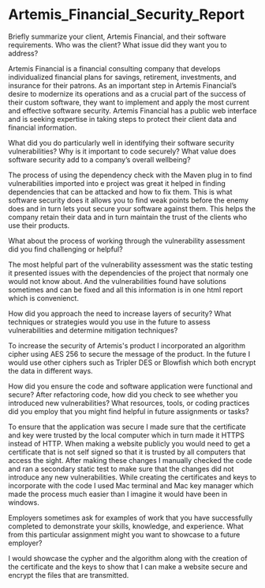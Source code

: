 # Artemis_Financial_Security_Report

Briefly summarize your client, Artemis Financial, and their software requirements. Who was the client? What issue did they want you to address?

  Artemis Financial is a financial consulting company that develops individualized financial plans for savings, retirement, investments, and insurance for their patrons. As an important step in Artemis Financial’s desire to modernize its operations and as a crucial part of the success of their custom software, they want to implement and apply the most current and effective software security. Artemis Financial has a public web interface and is seeking expertise in taking steps to protect their client data and financial information.

What did you do particularly well in identifying their software security vulnerabilities? Why is it important to code securely? What value does software security add to a company’s overall wellbeing?

  The process of using the dependency check with the Maven plug in to find vulnerabilities imported into e project was great it helped in finding dependencies that can be attacked and how to fix them. This is what software security does it allows you to find weak points before the enemy does and in turn lets yout secure your software against them. This helps the company retain their data and in turn maintain the trust of the clients who use their products.

What about the process of working through the vulnerability assessment did you find challenging or helpful?

  The most helpful part of the vulnerability assessment was the static testing it presented issues with the dependencies of the project that normaly one would not know about. And the vulnerabilities found have solutions sometimes and can be fixed and all this information is in one html report which is convenienct.

How did you approach the need to increase layers of security? What techniques or strategies would you use in the future to assess vulnerabilities and determine mitigation techniques?

  To increase the security of Artemis's product I incorporated an algorithm cipher using AES 256 to secure the message of the product. In the future I would use other ciphers such as Tripler DES or Blowfish which both encrypt the data in different ways.

How did you ensure the code and software application were functional and secure? After refactoring code, how did you check to see whether you introduced new vulnerabilities?
What resources, tools, or coding practices did you employ that you might find helpful in future assignments or tasks?

  To ensure that the application was secure I made sure that the certificate and key were trusted by the local computer which in turn made it HTTPS instead of HTTP. When making a website publicly you would need to get a certificate that is not self signed so that it is trusted by all computers that access the sight. After making these changes I manually checked the code and ran a secondary static test to make sure that the changes did not introduce any new vulnerabilities. While creating the certificates and keys to incorporate with the code I used Mac terminal and Mac key manager which made the process much easier than I imagine it would have been in windows.

Employers sometimes ask for examples of work that you have successfully completed to demonstrate your skills, knowledge, and experience. What from this particular assignment might you want to showcase to a future employer?

I would showcase the cypher and the algorithm along with the creation of the certificate and the keys to show that I can make a website secure and encrypt the files that are transmitted.
